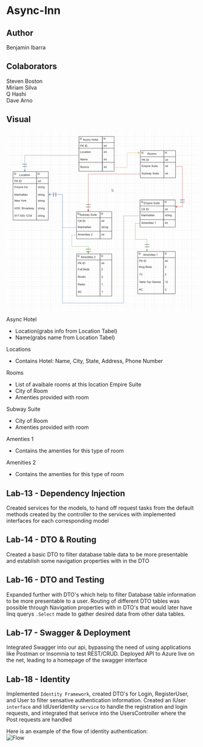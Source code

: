 # Async-Inn

## Author
Benjamin Ibarra  

## Colaborators
Steven Boston  
Miriam Silva  
Q Hashi  
Dave Arno  

## Visual
![ERD](./ERD.png)

Async Hotel
- Location(grabs info from Location Tabel)
- Name(grabs name from Location Tabel)

Locations  
- Contains Hotel: Name, City, State, Address, Phone Number

Rooms
- List of avaibale rooms at this location
Empire Suite
- City of Room
- Amenties provided with room

Subway Suite
- City of Room
- Amenties provided with room

Amenties 1
- Contains the amenties for this type of room

Amenities 2
- Contains the amenties for this type of room

## Lab-13 - Dependency Injection
Created services for the models, to hand off request tasks from the default methods created by the controller to the services with implemented interfaces for each corresponding model

## Lab-14 - DTO & Routing
Created a basic DTO to filter database table data to be more presentable and establish some navigation properties with in the DTO

## Lab-16 - DTO and Testing
Expanded further with DTO's which help to filter Database table information to be more presentable to a user. Routing of different DTO tables was possible through Navigation properties with in DTO's that would later have linq querys `.Select` made to gather desired data from other data tables.

## Lab-17 - Swagger & Deployment
Integrated Swagger into our api, bypassing the need of using applications like Postman or Insomnia to test REST/CRUD. Deployed API to Azure live on the net, leading to a homepage of the swagger interface

## Lab-18 - Identity
Implemented `Identity Framework`, created DTO's for Login, RegisterUser, and User to filter sensative authentication information. Created an IUser `interface` and IdUserIdentity `service` to handle the registration and login requests, and integrated that serivce into the UsersController where the Post requests are handled  
  
Here is an example of the flow of identity authentication:  
![Flow](https://digitalmccullough.com/blog/aspnetcore-auth-system-demystified/aspnetcore-auth-system-demystified_auth-flow.svg) 


